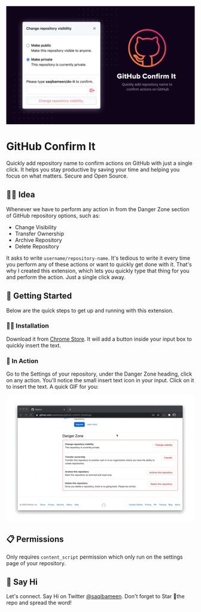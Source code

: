 <div align="center">
  <a href="https://saqib.dev/gci-chrome"><img src="repo-assets/cover.png" alt="cover"></a>
  <br/>
</div>

# GitHub Confirm It

Quickly add repository name to confirm actions on GitHub with just a single click. It helps you stay productive by saving your time and helping you focus on what matters. Secure and Open Source.

## 🧞‍♂️ Idea

Whenever we have to perform any action in from the Danger Zone section of GitHub repository options, such as:

- Change Visibility
- Transfer Ownership
- Archive Repository
- Delete Repository

It asks to write `username/repository-name`. It's tedious to write it every time you perform any of these actions or want to quickly get done with it. That's why I created this extension, which lets you quickly type that thing for you and perform the action. Just a single click away.

## 🔆 Getting Started

Below are the quick steps to get up and running with this extension.

### 👨‍💻 Installation

Download it from [Chrome Store](https://saqib.dev/gci-chrome). It will add a button inside your input box to quickly insert the text.

### 🎯 In Action

Go to the Settings of your repository, under the Danger Zone heading, click on any action. You'll notice the small insert text icon in your input. Click on it to insert the text. A quick GIF for you:

[![Insert text using GitHub Confirm It](/repo-assets/in-action.gif)](https://saqib.dev/gci-chrome)

## 📋 Permissions

Only requires `content_script` permission which only run on the settings page of your repository.

## 👋 Say Hi

Let's connect. Say Hi on Twitter [@saqibameen](https://twitter.com/saqibameen). Don't forget to Star 🌟the repo and spread the word!
